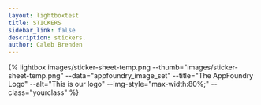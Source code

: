 ```yaml
---
layout: lightboxtest
title: STICKERS
sidebar_link: false
description: stickers.
author: Caleb Brenden
---
```

<!--
<h1 class="page-title homepage-title">STICKERS</h1>
<section id="photos">
  <a href="/store"><img src="{{ site.baseurl }}/images/sticker-sheet-temp.png" alt="sticker sheet"></a>
</section> -->

{% lightbox images/sticker-sheet-temp.png --thumb="images/sticker-sheet-temp.png" --data="appfoundry_image_set" --title="The AppFoundry Logo" --alt="This is our logo" --img-style="max-width:80%;" --class="yourclass" %}
